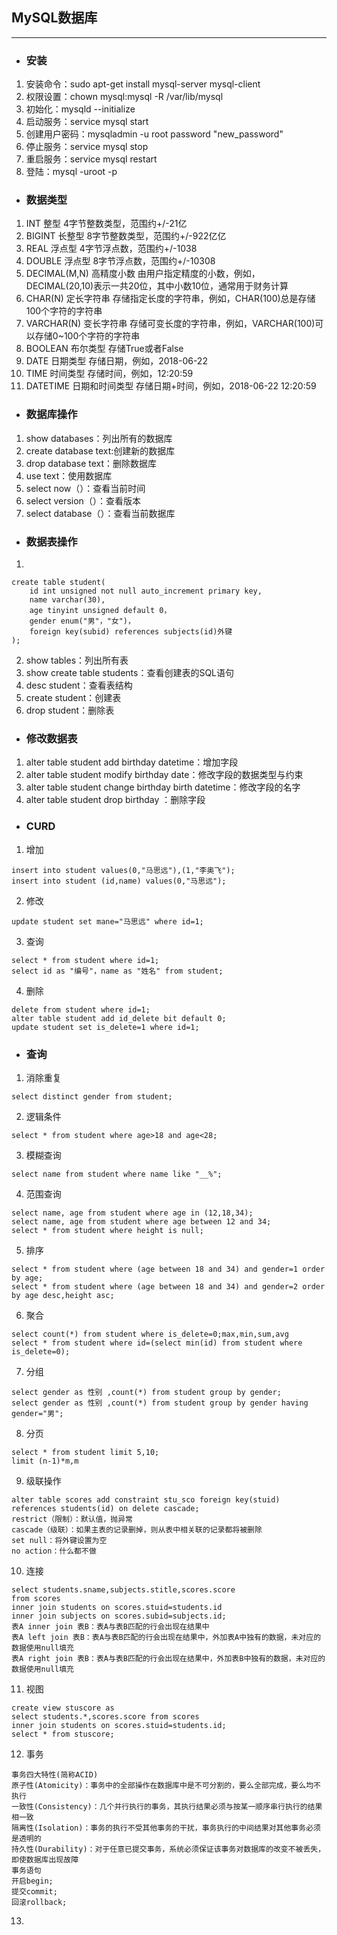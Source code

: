 ## MySQL数据库
**************
- ### 安装
1. 安装命令：sudo apt-get install mysql-server mysql-client<br>
2. 权限设置：chown mysql:mysql -R /var/lib/mysql<br>
3. 初始化：mysqld --initialize<br>
4. 启动服务：service mysql start<br>
4. 创建用户密码：mysqladmin -u root password "new_password"<br>
5. 停止服务：service mysql stop<br>
6. 重启服务：service mysql restart<br>
7. 登陆：mysql -uroot -p
- ### 数据类型
1. INT	整型	4字节整数类型，范围约+/-21亿
2. BIGINT	长整型	8字节整数类型，范围约+/-922亿亿
3. REAL	浮点型	4字节浮点数，范围约+/-1038
4. DOUBLE	浮点型	8字节浮点数，范围约+/-10308
5. DECIMAL(M,N)	高精度小数	由用户指定精度的小数，例如，DECIMAL(20,10)表示一共20位，其中小数10位，通常用于财务计算
6. CHAR(N)	定长字符串	存储指定长度的字符串，例如，CHAR(100)总是存储100个字符的字符串
7. VARCHAR(N)	变长字符串	存储可变长度的字符串，例如，VARCHAR(100)可以存储0~100个字符的字符串
8. BOOLEAN	布尔类型	存储True或者False
9. DATE	日期类型	存储日期，例如，2018-06-22
10. TIME	时间类型	存储时间，例如，12:20:59
11. DATETIME	日期和时间类型	存储日期+时间，例如，2018-06-22 12:20:59
- ### 数据库操作
1. show databases：列出所有的数据库
2. create database text:创建新的数据库
3. drop database text：删除数据库
4. use text：使用数据库
5. select now（）：查看当前时间
6. select version（）：查看版本
7. select database（）：查看当前数据库
- ### 数据表操作
1.
```
create table student(
    id int unsigned not null auto_increment primary key,
    name varchar(30),
    age tinyint unsigned default 0，
    gender enum("男"，"女")，
    foreign key(subid) references subjects(id)外键 
);
```
2. show tables：列出所有表
3. show create table students：查看创建表的SQL语句
4. desc student：查看表结构
5. create student：创建表
6. drop student：删除表
- ### 修改数据表
1. alter table student add birthday datetime：增加字段
2. alter table student modify birthday date：修改字段的数据类型与约束
3. alter table student change birthday birth datetime：修改字段的名字
4. alter table student drop birthday ：删除字段
- ### CURD
1. 增加
```
insert into student values(0,"马思远"),(1,"李奥飞");
insert into student (id,name) values(0,"马思远");
```
2. 修改
```
update student set mane="马思远" where id=1;
```
3. 查询
```
select * from student where id=1;
select id as "编号"，name as "姓名" from student;
```
4. 删除
```
delete from student where id=1;
alter table student add id_delete bit default 0;
update student set is_delete=1 where id=1;
```
- ### 查询
1. 消除重复
```
select distinct gender from student;
```
2. 逻辑条件
```
select * from student where age>18 and age<28;
```
3. 模糊查询
```
select name from student where name like "__%";
```
4. 范围查询
```
select name, age from student where age in (12,18,34);
select name, age from student where age between 12 and 34;
select * from student where height is null;
```
5. 排序
```
select * from student where (age between 18 and 34) and gender=1 order by age;
select * from student where (age between 18 and 34) and gender=2 order by age desc,height asc;
```
6. 聚合
```
select count(*) from student where is_delete=0;max,min,sum,avg
select * from student where id=(select min(id) from student where is_delete=0);
```
7. 分组
```
select gender as 性别 ,count(*) from student group by gender;
select gender as 性别 ,count(*) from student group by gender having gender="男";
```
8. 分页
```
select * from student limit 5,10;
limit (n-1)*m,m
```
9. 级联操作
```
alter table scores add constraint stu_sco foreign key(stuid) references students(id) on delete cascade;
restrict（限制）：默认值，抛异常
cascade（级联）：如果主表的记录删掉，则从表中相关联的记录都将被删除
set null：将外键设置为空
no action：什么都不做
```
10. 连接
```
select students.sname,subjects.stitle,scores.score
from scores
inner join students on scores.stuid=students.id
inner join subjects on scores.subid=subjects.id;
表A inner join 表B：表A与表B匹配的行会出现在结果中
表A left join 表B：表A与表B匹配的行会出现在结果中，外加表A中独有的数据，未对应的数据使用null填充
表A right join 表B：表A与表B匹配的行会出现在结果中，外加表B中独有的数据，未对应的数据使用null填充
```
11. 视图
```
create view stuscore as 
select students.*,scores.score from scores
inner join students on scores.stuid=students.id;
select * from stuscore;
```
12. 事务
```
事务四大特性(简称ACID)
原子性(Atomicity)：事务中的全部操作在数据库中是不可分割的，要么全部完成，要么均不执行
一致性(Consistency)：几个并行执行的事务，其执行结果必须与按某一顺序串行执行的结果相一致
隔离性(Isolation)：事务的执行不受其他事务的干扰，事务执行的中间结果对其他事务必须是透明的
持久性(Durability)：对于任意已提交事务，系统必须保证该事务对数据库的改变不被丢失，即使数据库出现故障
事务语句
开启begin;
提交commit;
回滚rollback;
```
13. 
